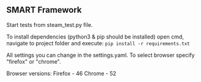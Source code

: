## SMART Framework 

Start tests from steam_test.py file.

To install dependencies (python3 & pip should be installed) open cmd, navigate to project folder and execute: 
`pip install -r requirements.txt`

All settings you can change in the settings.yaml.
To select browser specify "firefox" or "chrome".

Browser versions:
Firefox - 46
Chrome - 52
